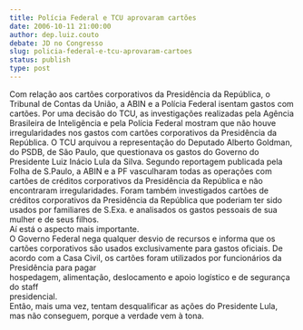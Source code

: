 ```yaml
---
title: Polícia Federal e TCU aprovaram cartões 
date: 2006-10-11 21:00:00
author: dep.luiz.couto
debate: JD no Congresso
slug: policia-federal-e-tcu-aprovaram-cartoes
status: publish 
type: post
---
```


Com relação aos cartões corporativos da Presidência da República, o Tribunal de Contas da União, a ABIN e a Polícia Federal isentam gastos com cartões. Por uma decisão do TCU, as investigações realizadas pela Agência Brasileira de Inteligência e pela Polícia Federal mostram que não houve irregularidades nos gastos com cartões corporativos da Presidência da República. O TCU arquivou a representação do Deputado Alberto Goldman, do PSDB, de São Paulo, que questionava os gastos do Governo do Presidente Luiz Inácio Lula da Silva. Segundo reportagem publicada pela Folha de S.Paulo, a ABIN e a PF vasculharam todas as operações com cartões de créditos corporativos da Presidência da República e não encontraram irregularidades. Foram também investigados cartões de créditos corporativos da Presidência da República que poderiam ter sido usados por familiares de S.Exa. e analisados os gastos pessoais de sua mulher e de seus filhos.  
Aí está o aspecto mais importante.  
O Governo Federal nega qualquer desvio de recursos e informa que os cartões corporativos são usados exclusivamente para gastos oficiais. De acordo com a Casa Civil, os cartões foram utilizados por funcionários da Presidência para pagar  
hospedagem, alimentação, deslocamento e apoio logístico e de segurança do staff  
presidencial.  
Então, mais uma vez, tentam desqualificar as ações do Presidente Lula, mas não conseguem, porque a verdade vem à tona.  


